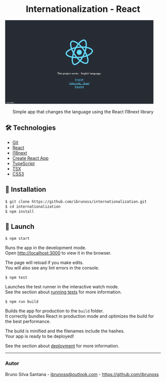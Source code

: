# <div align="center">Internationalization - React</div>

<img src="./screenshots.gif" />

<p align="center">Simple app that changes the language using the React I18next library</p>

## 🛠️ Technologies

<ul>
  <li><a href="https://git-scm.com/">Git</a></li>
  <li><a href="https://reactjs.org/">React</a></li>
  <li><a href="https://www.i18next.com/">I18next</a></li>
  <li><a href="https://create-react-app.dev/">Create React App</a></li>
  <li><a href="https://www.typescriptlang.org/">TypeScript</a></li>
  <li><a href="https://www.typescriptlang.org/docs/handbook/jsx.html">TSX</a></li>
  <li><a href="https://www.w3schools.com/css/">CSS3</a></li>
</ul>

## 💾 Installation

```
$ git clone https://github.com/ibrunoss/internationalization.git
$ cd internationalization
$ npm install
```

## 🚀 Launch

```
$ npm start
```

Runs the app in the development mode.\
Open [http://localhost:3000](http://localhost:3000) to view it in the browser.

The page will reload if you make edits.\
You will also see any lint errors in the console.

```
$ npm test
```

Launches the test runner in the interactive watch mode.\
See the section about [running tests](https://facebook.github.io/create-react-app/docs/running-tests) for more information.

```
$ npm run build
```

Builds the app for production to the `build` folder.\
It correctly bundles React in production mode and optimizes the build for the best performance.

The build is minified and the filenames include the hashes.\
Your app is ready to be deployed!

See the section about [deployment](https://facebook.github.io/create-react-app/docs/deployment) for more information.

<hr />

### Autor

Bruno Silva Santana - <ibrunoss@outlook.com> - <https://github.com/ibrunoss>
